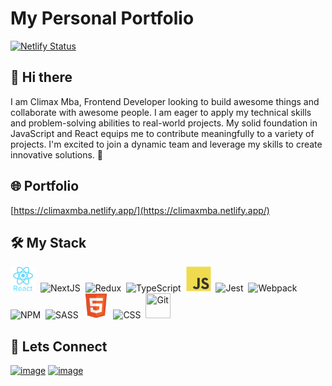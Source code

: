 # My Personal Portfolio
[![Netlify Status](https://api.netlify.com/api/v1/badges/3fc52caa-dc41-4d7d-b4b4-368352486299/deploy-status)](https://app.netlify.com/sites/climaxmba/deploys)

## 👋 Hi there
I am Climax Mba, Frontend Developer looking to build awesome things and collaborate with awesome people. I am eager to apply my technical skills and problem-solving abilities to real-world projects. My solid foundation in JavaScript and React equips me to contribute meaningfully to a variety of projects. I'm excited to join a dynamic team and leverage my skills to create innovative solutions. 🙂

## 🌐 Portfolio

[https://climaxmba.netlify.app/](https://climaxmba.netlify.app/)

## 🛠 My Stack

<div>
  <img src="https://raw.githubusercontent.com/devicons/devicon/master/icons/react/react-original-wordmark.svg" title="React" alt="React" width="40" height="40"/>&nbsp;
  <img src="https://cdn.jsdelivr.net/gh/devicons/devicon@latest/icons/nextjs/nextjs-original.svg" title="NextJS" alt="NextJS" width="40" height="40" />&nbsp;
  <img src="https://cdn.jsdelivr.net/gh/devicons/devicon@latest/icons/redux/redux-original.svg" title="Redux" alt="Redux" width="40" height="40"/>&nbsp;
  <img src="https://cdn.jsdelivr.net/gh/devicons/devicon@latest/icons/typescript/typescript-original.svg" title="TypeScript" alt="TypeScript" width="40" height="40" />&nbsp;
  <img src="https://raw.githubusercontent.com/devicons/devicon/master/icons/javascript/javascript-original.svg" title="JavaScript" alt="JavaScript" width="40" height="40"/>&nbsp;
  <img src="https://cdn.jsdelivr.net/gh/devicons/devicon@latest/icons/jest/jest-plain.svg" title="Jest" alt="Jest" width="40" height="40"/>&nbsp;
  <img src="https://cdn.jsdelivr.net/gh/devicons/devicon@latest/icons/webpack/webpack-original.svg" title="Webpack" alt="Webpack" width="40" height="40"/>&nbsp;
  <img src="https://cdn.jsdelivr.net/gh/devicons/devicon@latest/icons/npm/npm-original-wordmark.svg" title="NPM" alt="NPM" width="40" height="40"/>&nbsp;
  <img src="https://cdn.jsdelivr.net/gh/devicons/devicon@latest/icons/sass/sass-original.svg" title="SASS" alt="SASS" width="40" height="40" />&nbsp;
  <img src="https://raw.githubusercontent.com/devicons/devicon/master/icons/html5/html5-original.svg" title="HTML5" alt="HTML" width="40" height="40"/>&nbsp;
  <img src="https://cdn.jsdelivr.net/gh/devicons/devicon@latest/icons/css3/css3-original.svg"  title="CSS3" alt="CSS" width="40" height="40"/>&nbsp;
  <img src="https://cdn.jsdelivr.net/gh/devicons/devicon@latest/icons/git/git-original.svg" title="Git" **alt="Git" width="40" height="40"/>
</div>

## 🔗 Lets Connect

[![image](https://img.shields.io/badge/LinkedIn-0077B5?style=for-the-badge&logo=linkedin&logoColor=white)](https://www.linkedin.com/in/climaxmba/)
[![image](https://img.shields.io/badge/GitHub-100000?style=for-the-badge&logo=github&logoColor=white)](https://github.com/climaxmba)
